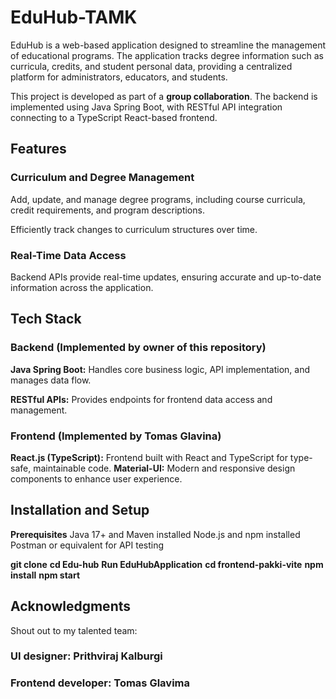 # EduHub-TAMK

EduHub is a web-based application designed to streamline the management of educational programs. The application tracks degree information such as curricula, credits, and student personal data, providing a centralized platform for administrators, educators, and students.

This project is developed as part of a **group collaboration**. The backend is implemented using Java Spring Boot, with RESTful API integration connecting to a TypeScript React-based frontend.

## Features

### Curriculum and Degree Management

Add, update, and manage degree programs, including course curricula, credit requirements, and program descriptions.

Efficiently track changes to curriculum structures over time.

### Real-Time Data Access

Backend APIs provide real-time updates, ensuring accurate and up-to-date information across the application.

## Tech Stack

### Backend (Implemented by owner of this repository) 

**Java Spring Boot:**
Handles core business logic, API implementation, and manages data flow.

**RESTful APIs:**
Provides endpoints for frontend data access and management.

### Frontend (Implemented by Tomas Glavina)
**React.js (TypeScript):**
Frontend built with React and TypeScript for type-safe, maintainable code.
**Material-UI:**
Modern and responsive design components to enhance user experience.

## Installation and Setup

**Prerequisites**
Java 17+ and Maven installed
Node.js and npm installed
Postman or equivalent for API testing

**git clone**
**cd Edu-hub**
**Run EduHubApplication**
**cd frontend-pakki-vite**
**npm install**
**npm start**

## Acknowledgments

Shout out to my talented team:
### UI designer: Prithviraj Kalburgi ###
### Frontend developer: Tomas Glavima ###
